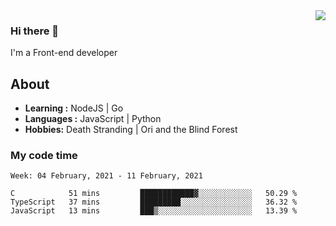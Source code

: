 <img align='right' src="https://github-readme-stats.vercel.app/api?username=strugglebak&show_icons=true">

### Hi there 👋

I'm a Front-end developer

## About

-  **Learning :** NodeJS | Go
-  **Languages :** JavaScript | Python
-  **Hobbies:** Death Stranding | Ori and the Blind Forest

### My code time

<!--START_SECTION:waka-->
```text
Week: 04 February, 2021 - 11 February, 2021

C            51 mins         ████████████▓░░░░░░░░░░░░   50.29 % 
TypeScript   37 mins         █████████░░░░░░░░░░░░░░░░   36.32 % 
JavaScript   13 mins         ███▒░░░░░░░░░░░░░░░░░░░░░   13.39 % 
```
<!--END_SECTION:waka-->
